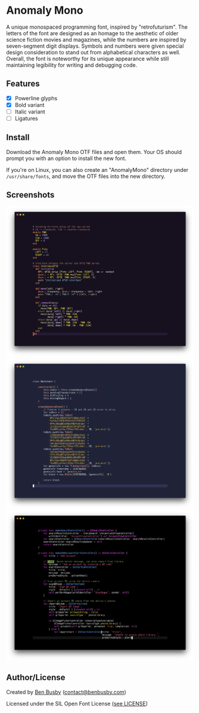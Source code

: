 # Anomaly Mono

A unique monospaced programming font, inspired by "retrofuturism". The letters of the font are designed as an homage to the aesthetic of older science fiction movies and magazines, while the numbers are inspired by seven-segment digit displays. Symbols and numbers were given special design consideration to stand out from alphabetical characters as well. Overall, the font is noteworthy for its unique appearance while still maintaining legibility for writing and debugging code.

## Features
- [x] Powerline glyphs
- [x] Bold variant
- [ ] Italic variant
- [ ] Ligatures

## Install
Download the Anomaly Mono OTF files and open them. Your OS should prompt you with an option to install the new font.

If you're on Linux, you can also create an "AnomalyMono" directory under `/usr/share/fonts`, and move the OTF files into the new directory.

## Screenshots

![Screenshot A](img/screenshots/anomaly_mono_ruby.png)
![Screenshot B](img/screenshots/anomaly_mono_js.png)
![Screenshot C](img/screenshots/anomaly_mono_swift.png)

## Author/License
Created by [Ben Busby](https://benbusby.com) (contact@benbusby.com)

Licensed under the SIL Open Font License ([see LICENSE](LICENSE))
